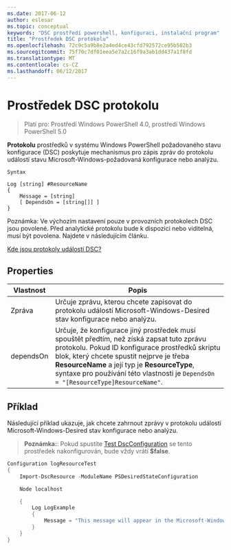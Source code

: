 ```yaml
---
ms.date: 2017-06-12
author: eslesar
ms.topic: conceptual
keywords: "DSC prostředí powershell, konfiguraci, instalační program"
title: "Prostředek DSC protokolu"
ms.openlocfilehash: 72c9c5a9b8e2a4ed4ce43cfd792572ce95b502b3
ms.sourcegitcommit: 75f70c7df01eea5e7a2c16f9a3ab1dd437a1f8fd
ms.translationtype: MT
ms.contentlocale: cs-CZ
ms.lasthandoff: 06/12/2017
---
```

# <a name="dsc-log-resource"></a>Prostředek DSC protokolu 

> Platí pro: Prostředí Windows PowerShell 4.0, prostředí Windows PowerShell 5.0

__Protokolu__ prostředků v systému Windows PowerShell požadovaného stavu konfigurace (DSC) poskytuje mechanismus pro zápis zpráv do protokolu událostí stavu Microsoft-Windows-požadovaná konfigurace nebo analýzu.

```
Syntax

Log [string] #ResourceName
{
    Message = [string]
    [ DependsOn = [string[]] ]
}
```

Poznámka: Ve výchozím nastavení pouze v provozních protokolech DSC jsou povolené.
Před analytické protokolu bude k dispozici nebo viditelná, musí být povolena.
Najdete v následujícím článku.

[Kde jsou protokoly událostí DSC?](https://msdn.microsoft.com/en-us/powershell/dsc/troubleshooting#where-are-dsc-event-logs)

## <a name="properties"></a>Properties
|  Vlastnost  |  Popis   | 
|---|---| 
| Zpráva| Určuje zprávu, kterou chcete zapisovat do protokolu událostí Microsoft-Windows-Desired stav konfigurace nebo analýzu.| 
| dependsOn | Určuje, že konfigurace jiný prostředek musí spouštět předtím, než získá zapsat tuto zprávu protokolu. Pokud ID konfigurace prostředků skriptu blok, který chcete spustit nejprve je třeba __ResourceName__ a její typ je __ResourceType__, syntaxe pro používání této vlastnosti je `DependsOn = "[ResourceType]ResourceName"`.| 

## <a name="example"></a>Příklad

Následující příklad ukazuje, jak chcete zahrnout zprávy v protokolu událostí Microsoft-Windows-Desired stav konfigurace nebo analýzu.

> **Poznámka:**: Pokud spustíte [Test DscConfiguration](https://technet.microsoft.com/en-us/library/dn407382.aspx) se tento prostředek nakonfigurován, bude vždy vrátí **$false**.

```powershell 
Configuration logResourceTest
{
    Import-DscResource -ModuleName PSDesiredStateConfiguration

    Node localhost

    {
        Log LogExample
        {
            Message = "This message will appear in the Microsoft-Windows-Desired State Configuration/Analytic event log."
        }
    }
}
```

